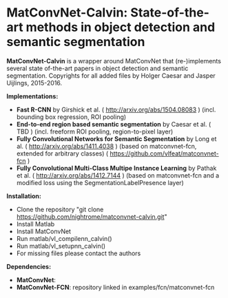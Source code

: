 # MatConvNet-Calvin: State-of-the-art methods in object detection and semantic segmentation

**MatConvNet-Calvin** is a wrapper around MatConvNet that (re-)implements
several state of-the-art papers in object detection and semantic segmentation.
Copyrights for all added files by Holger Caesar and Jasper Uijlings, 2015-2016.

**Implementations:**
- **Fast R-CNN** by Girshick et al.
  ( http://arxiv.org/abs/1504.08083 )
  (incl. bounding box regression, ROI pooling)
- **End-to-end region based semantic segmentation** by Caesar et al.
  ( TBD )
  (incl. freeform ROI pooling, region-to-pixel layer)
- **Fully Convolutional Networks for Semantic Segmentation** by Long et al.
  ( http://arxiv.org/abs/1411.4038 )
  (based on matconvnet-fcn, extended for arbitrary classes)
  ( https://github.com/vlfeat/matconvnet-fcn )
- **Fully Convolutional Multi-Class Multipe Instance Learning** by Pathak et al.
  ( http://arxiv.org/abs/1412.7144 )
  (based on matconvnet-fcn and a modified loss using the SegmentationLabelPresence layer)

**Installation:**
- Clone the repository "git clone https://github.com/nightrome/matconvnet-calvin.git"
- Install Matlab
- Install MatConvNet
- Run matlab/vl_compilenn_calvin()
- Run matlab/vl_setupnn_calvin()
- For missing files please contact the authors

**Dependencies:**
- **MatConvNet**: 
- **MatConvNet-FCN**: repository linked in examples/fcn/matconvnet-fcn
